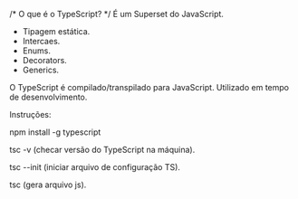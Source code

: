 /* O que é o TypeScript? */
É um Superset do JavaScript.
- Tipagem estática.
- Intercaes.
- Enums.
- Decorators.
- Generics.

O TypeScript é compilado/transpilado para JavaScript.
Utilizado em tempo de desenvolvimento.

Instruções:

npm install -g typescript

tsc -v (checar versão do TypeScript na máquina).

tsc --init (iniciar arquivo de configuração TS).

tsc (gera arquivo js).